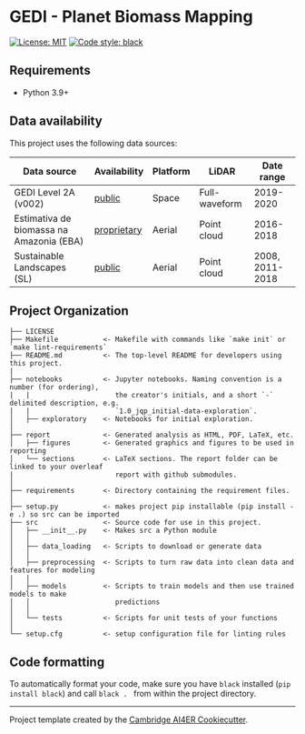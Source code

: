 # GEDI - Planet Biomass Mapping

 [![License: MIT](https://img.shields.io/badge/License-MIT-blue.svg)](https://opensource.org/licenses/MIT)
 <a href="https://github.com/psf/black"><img alt="Code style: black" src="https://img.shields.io/badge/code%20style-black-000000.svg"></a>

## Requirements
- Python 3.9+

## Data availability
This project uses the following data sources:

| Data source                              | Availability                                                                  | Platform | LiDAR         | Date range      |
|------------------------------------------|-------------------------------------------------------------------------------|----------|---------------|-----------------|
| GEDI Level 2A (v002)                     | [public](https://lpdaac.usgs.gov/products/gedi02_av002/)                      | Space    | Full-waveform | 2019-2020       |
| Estimativa de biomassa na Amazonia (EBA) | [proprietary](https://zenodo.org/record/4968706#.YPGe7OhKhEY)                 | Aerial   | Point cloud   | 2016-2018       |
| Sustainable Landscapes (SL)              | [public](https://daac.ornl.gov/CMS/guides/LiDAR_Forest_Inventory_Brazil.html) | Aerial   | Point cloud   | 2008, 2011-2018 |


## Project Organization
```
├── LICENSE
├── Makefile           <- Makefile with commands like `make init` or `make lint-requirements`
├── README.md          <- The top-level README for developers using this project.
|
├── notebooks          <- Jupyter notebooks. Naming convention is a number (for ordering),
|   |                     the creator's initials, and a short `-` delimited description, e.g.
|   |                     `1.0_jqp_initial-data-exploration`.
│   ├── exploratory    <- Notebooks for initial exploration.
│
├── report             <- Generated analysis as HTML, PDF, LaTeX, etc.
│   ├── figures        <- Generated graphics and figures to be used in reporting
│   └── sections       <- LaTeX sections. The report folder can be linked to your overleaf
|                         report with github submodules.
│
├── requirements       <- Directory containing the requirement files.
│
├── setup.py           <- makes project pip installable (pip install -e .) so src can be imported
├── src                <- Source code for use in this project.
│   ├── __init__.py    <- Makes src a Python module
│   │
│   ├── data_loading   <- Scripts to download or generate data
│   │
│   ├── preprocessing  <- Scripts to turn raw data into clean data and features for modeling
|   |
│   ├── models         <- Scripts to train models and then use trained models to make
│   │                     predictions
│   │
│   └── tests          <- Scripts for unit tests of your functions
│
└── setup.cfg          <- setup configuration file for linting rules
```

## Code formatting
To automatically format your code, make sure you have `black` installed (`pip install black`) and call
```black . ``` 
from within the project directory.

---

Project template created by the [Cambridge AI4ER Cookiecutter](https://github.com/ai4er-cdt/ai4er-cookiecutter).

